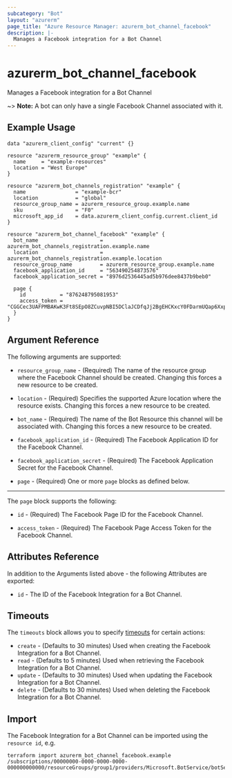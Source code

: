 ```yaml
---
subcategory: "Bot"
layout: "azurerm"
page_title: "Azure Resource Manager: azurerm_bot_channel_facebook"
description: |-
  Manages a Facebook integration for a Bot Channel
---
```


# azurerm_bot_channel_facebook

Manages a Facebook integration for a Bot Channel

~> **Note:** A bot can only have a single Facebook Channel associated with it.

## Example Usage

```hcl
data "azurerm_client_config" "current" {}

resource "azurerm_resource_group" "example" {
  name     = "example-resources"
  location = "West Europe"
}

resource "azurerm_bot_channels_registration" "example" {
  name                = "example-bcr"
  location            = "global"
  resource_group_name = azurerm_resource_group.example.name
  sku                 = "F0"
  microsoft_app_id    = data.azurerm_client_config.current.client_id
}

resource "azurerm_bot_channel_facebook" "example" {
  bot_name                    = azurerm_bot_channels_registration.example.name
  location                    = azurerm_bot_channels_registration.example.location
  resource_group_name         = azurerm_resource_group.example.name
  facebook_application_id     = "563490254873576"
  facebook_application_secret = "8976d2536445ad5b976dee8437b9beb0"

  page {
    id           = "876248795081953"
    access_token = "CGGCec3UAFPMBAKwK3Ft8SEpO8ZCuvpNBI5DClaJCDfqJj2BgEHCKxcY0FDarmUQap6XxpZC9GWCW4nZCzjcKosAZAP7SO44X8Q8gAntbDIXgYUBGp9xtS8wUkwgKPobUePcOOVFkvClxvYZByuiQxoTiK9fQ9jZCPEorbmZCsKDZAx4VLnrNwCTZAPUwXxO61gfq4ZD"
  }
}
```

## Argument Reference

The following arguments are supported:

* `resource_group_name` - (Required) The name of the resource group where the Facebook Channel should be created. Changing this forces a new resource to be created.

* `location` - (Required) Specifies the supported Azure location where the resource exists. Changing this forces a new resource to be created.

* `bot_name` - (Required) The name of the Bot Resource this channel will be associated with. Changing this forces a new resource to be created.

* `facebook_application_id` - (Required) The Facebook Application ID for the Facebook Channel.

* `facebook_application_secret` - (Required) The Facebook Application Secret for the Facebook Channel.

* `page` - (Required) One or more `page` blocks as defined below.

---

The `page` block supports the following:

* `id` - (Required) The Facebook Page ID for the Facebook Channel.

* `access_token` - (Required) The Facebook Page Access Token for the Facebook Channel.

## Attributes Reference

In addition to the Arguments listed above - the following Attributes are exported:

* `id` - The ID of the Facebook Integration for a Bot Channel.

## Timeouts

The `timeouts` block allows you to specify [timeouts](https://www.terraform.io/language/resources/syntax#operation-timeouts) for certain actions:

* `create` - (Defaults to 30 minutes) Used when creating the Facebook Integration for a Bot Channel.
* `read` - (Defaults to 5 minutes) Used when retrieving the Facebook Integration for a Bot Channel.
* `update` - (Defaults to 30 minutes) Used when updating the Facebook Integration for a Bot Channel.
* `delete` - (Defaults to 30 minutes) Used when deleting the Facebook Integration for a Bot Channel.

## Import

The Facebook Integration for a Bot Channel can be imported using the `resource id`, e.g.

```shell
terraform import azurerm_bot_channel_facebook.example /subscriptions/00000000-0000-0000-0000-000000000000/resourceGroups/group1/providers/Microsoft.BotService/botServices/botService1/channels/FacebookChannel
```
